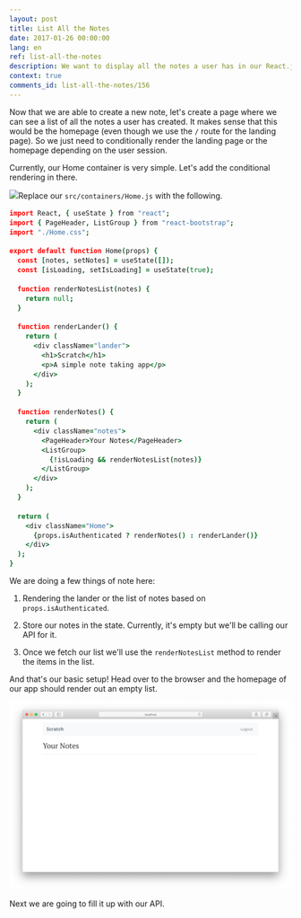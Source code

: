 ```yaml
---
layout: post
title: List All the Notes
date: 2017-01-26 00:00:00
lang: en
ref: list-all-the-notes
description: We want to display all the notes a user has in our React.js app. To do this we are going to use our Home container and render a list if a user is logged in.
context: true
comments_id: list-all-the-notes/156
---
```


Now that we are able to create a new note, let's create a page where we can see a list of all the notes a user has created. It makes sense that this would be the homepage (even though we use the `/` route for the landing page). So we just need to conditionally render the landing page or the homepage depending on the user session.

Currently, our Home container is very simple. Let's add the conditional rendering in there.

<img class="code-marker" src="/assets/s.png" />Replace our `src/containers/Home.js` with the following.

``` coffee
import React, { useState } from "react";
import { PageHeader, ListGroup } from "react-bootstrap";
import "./Home.css";

export default function Home(props) {
  const [notes, setNotes] = useState([]);
  const [isLoading, setIsLoading] = useState(true);

  function renderNotesList(notes) {
    return null;
  }

  function renderLander() {
    return (
      <div className="lander">
        <h1>Scratch</h1>
        <p>A simple note taking app</p>
      </div>
    );
  }

  function renderNotes() {
    return (
      <div className="notes">
        <PageHeader>Your Notes</PageHeader>
        <ListGroup>
          {!isLoading && renderNotesList(notes)}
        </ListGroup>
      </div>
    );
  }

  return (
    <div className="Home">
      {props.isAuthenticated ? renderNotes() : renderLander()}
    </div>
  );
}
```

We are doing a few things of note here:

1. Rendering the lander or the list of notes based on `props.isAuthenticated`.

2. Store our notes in the state. Currently, it's empty but we'll be calling our API for it.

3. Once we fetch our list we'll use the `renderNotesList` method to render the items in the list.

And that's our basic setup! Head over to the browser and the homepage of our app should render out an empty list.

![Empty homepage loaded screenshot](/assets/empty-homepage-loaded.png)

Next we are going to fill it up with our API.
